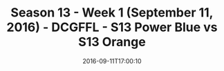 ---
title: Season 13 - Week 1 (September 11, 2016) - DCGFFL - S13 Power Blue vs S13 Orange
teams-score:
- team: _teams/s13-power-blue.md
  score: 31
- team: _teams/s13-orange.md
  score: 21
mvp: R. Legg-Benevides (Power Blue); G. Cline (Orange)
game-ball: T. Baggett (Power Blue); S. Serio (Orange)
season: 13
week: 1
date: '2016-09-11T17:00:10'
pageid: season-13-week-1-september-11-2016-4824-vs-4822
---